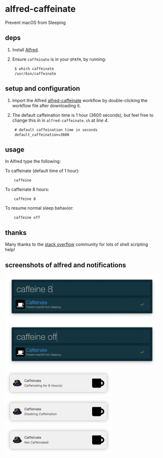 # alfred-caffeinate
Prevent macOS from Sleeping

## deps

1. Install [Alfred](https://www.alfredapp.com).

2. Ensure `caffeinate` is in your `$PATH`, by running:

        $ which caffeinate
        /usr/bin/caffeinate

## setup and configuration

1. Import the Alfred [alfred-caffeinate](https://github.com/paulsri/alfred-caffeinate/blob/master/Caffeinate.alfredworkflow) workflow by double-clicking the workflow file after downloading it.

1. The default caffeination time is 1 hour (3600 seconds), but feel free to change this in in `alfred-caffeinate.sh` at *line 4*. 

        # default caffeination time in seconds
        default_caffeination=3600

## usage

In Alfred type the following:

To caffeinate (default time of 1 hour):

        caffeine
        
To caffeinate 8 hours:

        caffeine 8

To resume normal sleep behavior:

        caffeine off
        
## thanks

Many thanks to the [stack overflow](http://stackoverflow.com) community for lots of shell scripting help!

## screenshots of alfred and notifications

<img src="https://raw.githubusercontent.com/paulsri/alfred-caffeinate/master/images/alfred-caffeine8.png" width=600>
<img src="https://raw.githubusercontent.com/paulsri/alfred-caffeinate/master/images/alfred-caffeineoff.png" width=600>
<img src="https://raw.githubusercontent.com/paulsri/alfred-caffeinate/master/images/notify-caffeine8.png" width=350>
<img src="https://raw.githubusercontent.com/paulsri/alfred-caffeinate/master/images/notify-disablecaffeine.png" width=350>
<img src="https://raw.githubusercontent.com/paulsri/alfred-caffeinate/master/images/notify-notcaffeinated.png" width=350>
